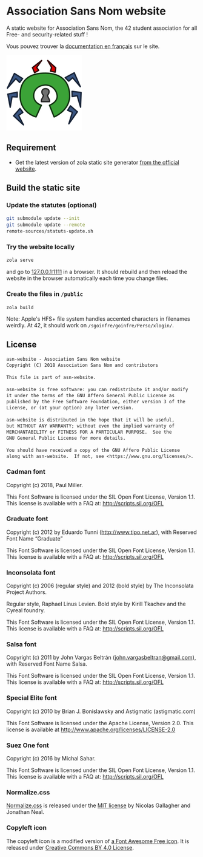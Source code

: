 # Association Sans Nom website
A static website for Association Sans Nom, the 42 student association
for all Free- and security-related stuff !

Vous pouvez trouver la [documentation en
français](https://sansnom.org/documentation/services/website-sansnom-org/) sur
le site.

![ASN logo](static/images/logo.svg)

## Requirement

* Get the latest version of zola static site generator [from the official
website](https://www.getzola.org/documentation/getting-started/installation/).

## Build the static site

### Update the statutes (optional)

``` sh
git submodule update --init
git submodule update --remote
remote-sources/statuts-update.sh
```

### Try the website locally

``` sh
zola serve
```

and go to [127.0.0.1:1111](http://127.0.0.1:1111/) in a browser.
It should rebuild and then reload the website in the browser automatically each
time you change files.

### Create the files in `/public`

``` sh
zola build
```

Note: Apple's HFS+ file system handles accented characters in filenames weirdly.
At 42, it should work on `/sgoinfre/goinfre/Perso/xlogin/`.

## License

    asn-website - Association Sans Nom website
    Copyright (C) 2018 Association Sans Nom and contributors
    
    This file is part of asn-website.
    
    asn-website is free software: you can redistribute it and/or modify
    it under the terms of the GNU Affero General Public License as
    published by the Free Software Foundation, either version 3 of the
    License, or (at your option) any later version.
    
    asn-website is distributed in the hope that it will be useful,
    but WITHOUT ANY WARRANTY; without even the implied warranty of
    MERCHANTABILITY or FITNESS FOR A PARTICULAR PURPOSE.  See the
    GNU General Public License for more details.
    
    You should have received a copy of the GNU Affero Public License
    along with asn-website.  If not, see <https://www.gnu.org/licenses/>.

### Cadman font

Copyright (c) 2018, Paul Miller.

This Font Software is licensed under the SIL Open Font License, Version 1.1.
This license is available with a FAQ at: http://scripts.sil.org/OFL

### Graduate font

Copyright (c) 2012 by Eduardo Tunni (http://www.tipo.net.ar), with Reserved Font
Name “Graduate”

This Font Software is licensed under the SIL Open Font License, Version 1.1.
This license is available with a FAQ at: http://scripts.sil.org/OFL

### Inconsolata font

Copyright (c) 2006 (regular style) and 2012 (bold style) by The Inconsolata
Project Authors.

Regular style, Raphael Linus Levien.
Bold style by Kirill Tkachev and the Cyreal foundry.

This Font Software is licensed under the SIL Open Font License, Version 1.1.
This license is available with a FAQ at: http://scripts.sil.org/OFL

### Salsa font

Copyright (c) 2011 by John Vargas Beltrán (john.vargasbeltran@gmail.com),
with Reserved Font Name Salsa.

This Font Software is licensed under the SIL Open Font License, Version 1.1.
This license is available with a FAQ at: http://scripts.sil.org/OFL

### Special Elite font

Copyright (c) 2010 by Brian J. Bonislawsky and Astigmatic (astigmatic.com)

This Font Software is licensed under the Apache License, Version 2.0.
This license is available at http://www.apache.org/licenses/LICENSE-2.0

### Suez One font

Copyright (c) 2016 by Michal Sahar.

This Font Software is licensed under the SIL Open Font License, Version 1.1.
This license is available with a FAQ at: http://scripts.sil.org/OFL

### Normalize.css

[Normalize.css](http://necolas.github.io/normalize.css/) is released under the
[MIT license](https://github.com/necolas/normalize.css/blob/master/LICENSE.md)
by Nicolas Gallagher and Jonathan Neal.

### Copyleft icon

The copyleft icon is a modified version of [a Font Awesome Free
icon](https://fontawesome.com/icons/copyright?style=regular).
It is released under [Creative Commons BY 4.0
License](https://creativecommons.org/licenses/by/4.0/).
